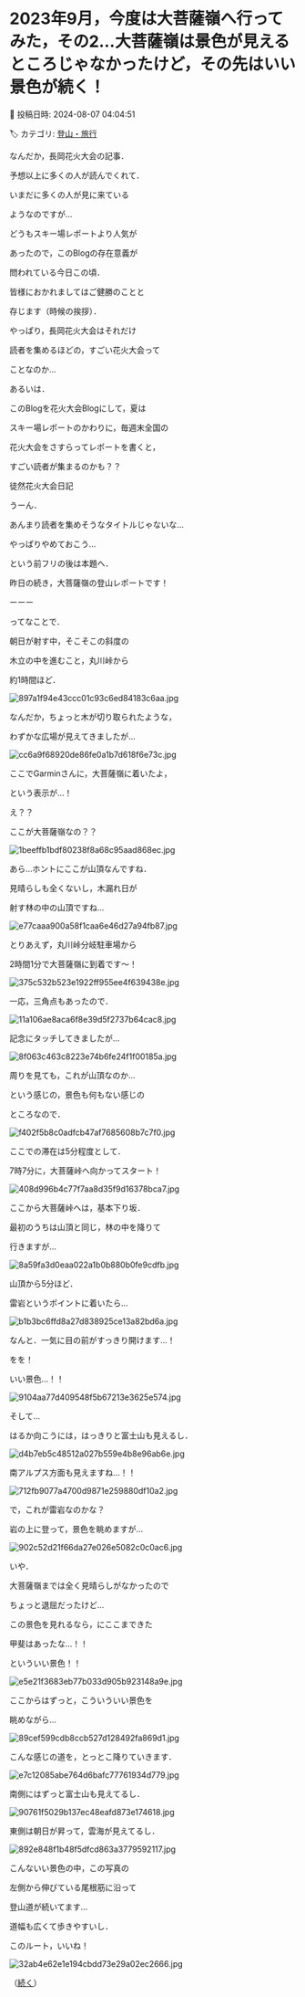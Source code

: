 # 2023年9月，今度は大菩薩嶺へ行ってみた，その2…大菩薩嶺は景色が見えるところじゃなかったけど，その先はいい景色が続く！

📅 投稿日時: 2024-08-07 04:04:51

🏷️ カテゴリ: [登山・旅行](c1d637a11a25b457ac978d197adbdafc5.md)

なんだか，長岡花火大会の記事．


予想以上に多くの人が読んでくれて．


いまだに多くの人が見に来ている


ようなのですが…





どうもスキー場レポートより人気が


あったので，このBlogの存在意義が


問われている今日この頃．


皆様におかれましてはご健勝のことと


存じます（時候の挨拶）．





やっぱり，長岡花火大会はそれだけ


読者を集めるほどの，すごい花火大会って


ことなのか…





あるいは．


このBlogを花火大会Blogにして，夏は


スキー場レポートのかわりに，毎週末全国の


花火大会をさすらってレポートを書くと，


すごい読者が集まるのかも？？





徒然花火大会日記





うーん．


あんまり読者を集めそうなタイトルじゃないな…


やっぱりやめておこう…





という前フリの後は本題へ．


昨日の続き，大菩薩嶺の登山レポートです！





ーーー


ってなことで．


朝日が射す中，そこそこの斜度の


木立の中を進むこと，丸川峠から


約1時間ほど．




![897a1f94e43ccc01c93c6ed84183c6aa.jpg](images/897a1f94e43ccc01c93c6ed84183c6aa.jpg)







なんだか，ちょっと木が切り取られたような，


わずかな広場が見えてきましたが…




![cc6a9f68920de86fe0a1b7d618f6e73c.jpg](images/cc6a9f68920de86fe0a1b7d618f6e73c.jpg)







ここでGarminさんに，大菩薩嶺に着いたよ，


という表示が…！


え？？


ここが大菩薩嶺なの？？




![1beeffb1bdf80238f8a68c95aad868ec.jpg](images/1beeffb1bdf80238f8a68c95aad868ec.jpg)







あら…ホントにここが山頂なんですね．


見晴らしも全くないし，木漏れ日が


射す林の中の山頂ですね…




![e77caaa900a58f1caa6e46d27a94fb87.jpg](images/e77caaa900a58f1caa6e46d27a94fb87.jpg)







とりあえず，丸川峠分岐駐車場から


2時間1分で大菩薩嶺に到着です～！




![375c532b523e1922ff955ee4f639438e.jpg](images/375c532b523e1922ff955ee4f639438e.jpg)







一応，三角点もあったので．




![11a106ae8aca6f8e39d5f2737b64cac8.jpg](images/11a106ae8aca6f8e39d5f2737b64cac8.jpg)







記念にタッチしてきましたが…




![8f063c463c8223e74b6fe24f1f00185a.jpg](images/8f063c463c8223e74b6fe24f1f00185a.jpg)







周りを見ても，これが山頂なのか…


という感じの，景色も何もない感じの


ところなので．




![f402f5b8c0adfcb47af7685608b7c7f0.jpg](images/f402f5b8c0adfcb47af7685608b7c7f0.jpg)







ここでの滞在は5分程度として．


7時7分に，大菩薩峠へ向かってスタート！




![408d996b4c77f7aa8d35f9d16378bca7.jpg](images/408d996b4c77f7aa8d35f9d16378bca7.jpg)







ここから大菩薩峠へは，基本下り坂．


最初のうちは山頂と同じ，林の中を降りて


行きますが…




![8a59fa3d0eaa022a1b0b880b0fe9cdfb.jpg](images/8a59fa3d0eaa022a1b0b880b0fe9cdfb.jpg)







山頂から5分ほど．


雷岩というポイントに着いたら…




![b1b3bc6ffd8a27d838925ce13a82bd6a.jpg](images/b1b3bc6ffd8a27d838925ce13a82bd6a.jpg)







なんと．一気に目の前がすっきり開けます…！


をを！


いい景色…！！




![9104aa77d409548f5b67213e3625e574.jpg](images/9104aa77d409548f5b67213e3625e574.jpg)







そして…


はるか向こうには，はっきりと富士山も見えるし．




![d4b7eb5c48512a027b559e4b8e96ab6e.jpg](images/d4b7eb5c48512a027b559e4b8e96ab6e.jpg)







南アルプス方面も見えますね…！！




![712fb9077a4700d9871e259880df10a2.jpg](images/712fb9077a4700d9871e259880df10a2.jpg)







で，これが雷岩なのかな？


岩の上に登って，景色を眺めますが…




![902c52d21f66da27e026e5082c0c0ac6.jpg](images/902c52d21f66da27e026e5082c0c0ac6.jpg)







いや．


大菩薩嶺までは全く見晴らしがなかったので


ちょっと退屈だったけど…


この景色を見れるなら，にここまできた


甲斐はあったな…！！


といういい景色！！




![e5e21f3683eb77b033d905b923148a9e.jpg](images/e5e21f3683eb77b033d905b923148a9e.jpg)







ここからはずっと，こういういい景色を


眺めながら…




![89cef599cdb8ccb527d128492fa869d1.jpg](images/89cef599cdb8ccb527d128492fa869d1.jpg)







こんな感じの道を，とっとこ降りていきます．




![e7c12085abe764d6bafc77761934d779.jpg](images/e7c12085abe764d6bafc77761934d779.jpg)







南側にはずっと富士山も見えてるし．




![90761f5029b137ec48eafd873e174618.jpg](images/90761f5029b137ec48eafd873e174618.jpg)







東側は朝日が昇って，雲海が見えてるし．




![892e848f1b48f5dfcd863a3779592117.jpg](images/892e848f1b48f5dfcd863a3779592117.jpg)







こんないい景色の中，この写真の


左側から伸びている尾根筋に沿って


登山道が続いてます…


道幅も広くて歩きやすいし．


このルート，いいね！




![32ab4e62e1e194cbdd73e29a02ec2666.jpg](images/32ab4e62e1e194cbdd73e29a02ec2666.jpg)










（[続く](e8ea0803ff1ffa35ff3f1f471898723ff.md)）
